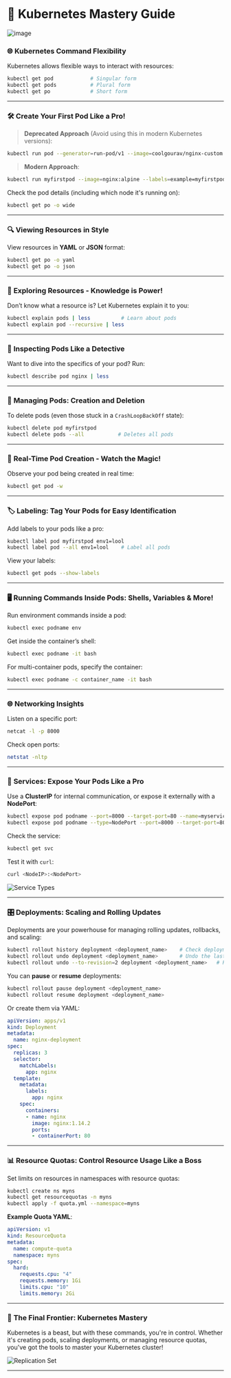 # 🚀 Kubernetes Mastery Guide

![image](https://github.com/user-attachments/assets/f5451a4a-0be5-42be-be5e-41ee4e9ac145)


### 🌐 **Kubernetes Command Flexibility**

Kubernetes allows flexible ways to interact with resources:

```bash
kubectl get pod            # Singular form
kubectl get pods           # Plural form
kubectl get po             # Short form
```

---

### 🛠 **Create Your First Pod Like a Pro!**

> **Deprecated Approach** (Avoid using this in modern Kubernetes versions):
```bash
kubectl run pod --generator=run-pod/v1 --image=coolgourav/nginx-custom
```

> **Modern Approach**:
```bash
kubectl run myfirstpod --image=nginx:alpine --labels=example=myfirstpod
```

Check the pod details (including which node it's running on):
```bash
kubectl get po -o wide
```

---

### 🔍 **Viewing Resources in Style**

View resources in **YAML** or **JSON** format:
```bash
kubectl get po -o yaml
kubectl get po -o json
```

---

### 📖 **Exploring Resources - Knowledge is Power!**

Don’t know what a resource is? Let Kubernetes explain it to you:
```bash
kubectl explain pods | less          # Learn about pods
kubectl explain pod --recursive | less
```

---

### 🔎 **Inspecting Pods Like a Detective**

Want to dive into the specifics of your pod? Run:
```bash
kubectl describe pod nginx | less
```

---

### 🚫 **Managing Pods: Creation and Deletion**

To delete pods (even those stuck in a `CrashLoopBackOff` state):
```bash
kubectl delete pod myfirstpod
kubectl delete pods --all           # Deletes all pods
```

---

### 👀 **Real-Time Pod Creation - Watch the Magic!**

Observe your pod being created in real time:
```bash
kubectl get pod -w
```

---

### 🏷 **Labeling: Tag Your Pods for Easy Identification**

Add labels to your pods like a pro:
```bash
kubectl label pod myfirstpod env1=lool
kubectl label pod --all env1=lool    # Label all pods
```

View your labels:
```bash
kubectl get pods --show-labels
```

---

### 🖥 **Running Commands Inside Pods: Shells, Variables & More!**

Run environment commands inside a pod:
```bash
kubectl exec podname env
```

Get inside the container’s shell:
```bash
kubectl exec podname -it bash
```

For multi-container pods, specify the container:
```bash
kubectl exec podname -c container_name -it bash
```

---

### 🌐 **Networking Insights**

Listen on a specific port:
```bash
netcat -l -p 8000
```

Check open ports:
```bash
netstat -nltp
```

---

### 🔧 **Services: Expose Your Pods Like a Pro**

Use a **ClusterIP** for internal communication, or expose it externally with a **NodePort**:
```bash
kubectl expose pod podname --port=8000 --target-port=80 --name=myservice
kubectl expose pod podname --type=NodePort --port=8000 --target-port=80 --name=myservice
```

Check the service:
```bash
kubectl get svc
```

Test it with `curl`:
```bash
curl <NodeIP>:<NodePort>
```

![Service Types](./service.png)

---

### 🎛 **Deployments: Scaling and Rolling Updates**

Deployments are your powerhouse for managing rolling updates, rollbacks, and scaling:
```bash
kubectl rollout history deployment <deployment_name>    # Check deployment history
kubectl rollout undo deployment <deployment_name>       # Undo the last deployment
kubectl rollout undo --to-revision=2 deployment <deployment_name>   # Roll back to a specific revision
```

You can **pause** or **resume** deployments:
```bash
kubectl rollout pause deployment <deployment_name>
kubectl rollout resume deployment <deployment_name>
```

Or create them via YAML:
```yaml
apiVersion: apps/v1
kind: Deployment
metadata:
  name: nginx-deployment
spec:
  replicas: 3
  selector:
    matchLabels:
      app: nginx
  template:
    metadata:
      labels:
        app: nginx
    spec:
      containers:
      - name: nginx
        image: nginx:1.14.2
        ports:
        - containerPort: 80
```

---

### 📊 **Resource Quotas: Control Resource Usage Like a Boss**

Set limits on resources in namespaces with resource quotas:
```bash
kubectl create ns myns
kubectl get resourcequotas -n myns
kubectl apply -f quota.yml --namespace=myns
```

**Example Quota YAML**:
```yaml
apiVersion: v1
kind: ResourceQuota
metadata:
  name: compute-quota
  namespace: myns
spec:
  hard:
    requests.cpu: "4"
    requests.memory: 1Gi
    limits.cpu: "10"
    limits.memory: 2Gi
```

---

### 🏁 **The Final Frontier: Kubernetes Mastery**

Kubernetes is a beast, but with these commands, you're in control. Whether it's creating pods, scaling deployments, or managing resource quotas, you've got the tools to master your Kubernetes cluster!

![Replication Set](./rcset.png)

---
